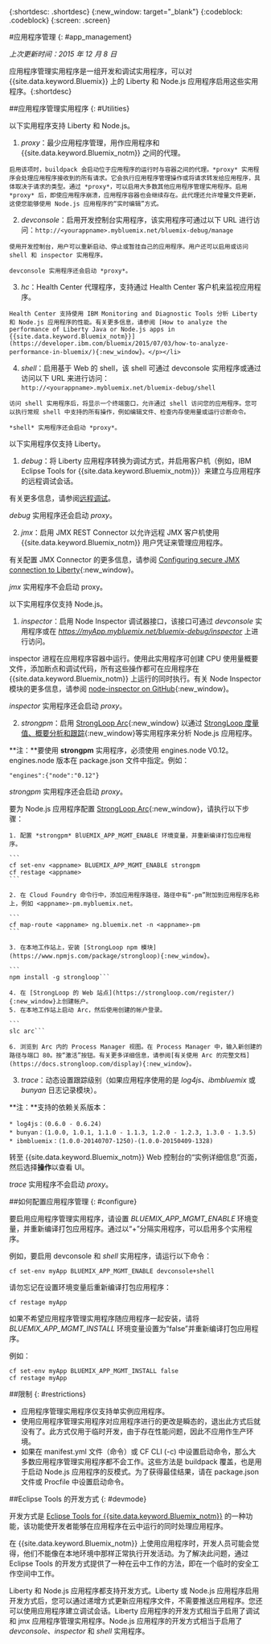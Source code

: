{:shortdesc: .shortdesc}
{:new_window: target="_blank"}
{:codeblock: .codeblock}
{:screen: .screen}

#应用程序管理
{: #app_management}

*上次更新时间：2015 年 12 月 8 日*

应用程序管理实用程序是一组开发和调试实用程序，可以对 {{site.data.keyword.Bluemix}} 上的 Liberty 和 Node.js 应用程序启用这些实用程序。{:shortdesc}

##应用程序管理实用程序
{: #Utilities}

以下实用程序支持 Liberty 和 Node.js。

  1. *proxy*：最少应用程序管理，用作应用程序和 {{site.data.keyword.Bluemix_notm}} 之间的代理。

    启用该项时，buildpack 会启动位于应用程序的运行时与容器之间的代理。*proxy* 实用程序会处理应用程序接收到的所有请求。它会执行应用程序管理操作或将请求转发给应用程序，具体取决于请求的类型。通过 *proxy*，可以启用大多数其他应用程序管理实用程序。启用 *proxy* 后，即使应用程序崩溃，应用程序容器也会继续存在。此代理还允许增量文件更新，这使您能够使用 Node.js 应用程序的“实时编辑”方式。
	
  2. *devconsole*：启用开发控制台实用程序，该实用程序可通过以下 URL 进行访问：```
    http://<yourappname>.mybluemix.net/bluemix-debug/manage
    ```
	
    使用开发控制台，用户可以重新启动、停止或暂挂自己的应用程序。用户还可以启用或访问 shell 和 inspector 实用程序。

    devconsole 实用程序还会启动 *proxy*。
	
  3. *hc*：Health Center 代理程序，支持通过 Health Center 客户机来监视应用程序。

    Health Center 支持使用 IBM Monitoring and Diagnostic Tools 分析 Liberty 和 Node.js 应用程序的性能。有关更多信息，请参阅 [How to analyze the performance of Liberty Java or Node.js apps in {{site.data.keyword.Bluemix_notm}}](https://developer.ibm.com/bluemix/2015/07/03/how-to-analyze-performance-in-bluemix/){:new_window}。</p></li>
	
  4. *shell*：启用基于 Web 的 shell，该 shell 可通过 devconsole 实用程序或通过访问以下 URL 来进行访问：```
    http://<yourappname>.mybluemix.net/bluemix-debug/shell
    ```
	
    访问 shell 实用程序后，将显示一个终端窗口，允许通过 shell 访问您的应用程序。您可以执行常规 shell 中支持的所有操作，例如编辑文件、检查内存使用量或运行诊断命令。
	
    *shell* 实用程序还会启动 *proxy*。

以下实用程序仅支持 Liberty。

  1. *debug*：将 Liberty 应用程序转换为调试方式，并启用客户机（例如，IBM Eclipse Tools for {{site.data.keyword.Bluemix_notm}}）来建立与应用程序的远程调试会话。
  
   有关更多信息，请参阅[远程调试](../manageapps/eclipsetools/eclipsetools.html#remotedebug)。
   
   *debug* 实用程序还会启动 *proxy*。
   
  2. *jmx*：启用 JMX REST Connector 以允许远程 JMX 客户机使用 {{site.data.keyword.Bluemix_notm}} 用户凭证来管理应用程序。
  
  有关配置 JMX Connector 的更多信息，请参阅 [Configuring secure JMX connection to Liberty](https://www-01.ibm.com/support/knowledgecenter/was_beta_liberty/com.ibm.websphere.wlp.nd.multiplatform.doc/ae/twlp_admin_restconnector.html){:new_window}。
  
  *jmx* 实用程序不会启动 proxy。

以下实用程序仅支持 Node.js。

  1. *inspector*：启用 Node Inspector 调试器接口，该接口可通过 *devconsole* 实用程序或在 *https://myApp.mybluemix.net/bluemix-debug/inspector* 上进行访问。
  
  inspector 进程在应用程序容器中运行。使用此实用程序可创建 CPU 使用量概要文件，添加断点和调试代码，所有这些操作都可在应用程序在 {{site.data.keyword.Bluemix_notm}} 上运行的同时执行。有关 Node Inspector 模块的更多信息，请参阅 [node-inspector on GitHub](https://github.com/node-inspector/node-inspector){:new_window}。
  
  *inspector* 实用程序还会启动 *proxy*。
  
  2. *strongpm*：启用 [StrongLoop Arc](https://strongloop.com/node-js/arc){:new_window} 以通过 [StrongLoop 度量值、概要分析和跟踪](https://strongloop.com/node-js/devops-tools/){:new_window}等实用程序来分析 Node.js 应用程序。
  
  **注：**要使用 **strongpm** 实用程序，必须使用 engines.node V0.12。engines.node 版本在 package.json 文件中指定。例如：
  
  ```
  "engines":{"node":"0.12"}
  ```
    
  *strongpm* 实用程序还会启动 *proxy*。
  
  要为 Node.js 应用程序配置 [StrongLoop Arc](https://strongloop.com/node-js/arc){:new_window}，请执行以下步骤：

    1. 配置 *strongpm* BlUEMIX_APP_MGMT_ENABLE 环境变量，并重新编译打包应用程序。
    
	```
    cf set-env <appname> BLUEMIX_APP_MGMT_ENABLE strongpm
    cf restage <appname>
    ```
	
    2. 在 Cloud Foundry 命令行中，添加应用程序路径，路径中有“-pm”附加到应用程序名称上，例如 <appname>-pm.mybluemix.net。
    
	```
    cf map-route <appname> ng.bluemix.net -n <appname>-pm
    ```
	
    3. 在本地工作站上，安装 [StrongLoop npm 模块](https://www.npmjs.com/package/strongloop){:new_window}。
    
	```
    npm install -g strongloop```
	
    4. 在 [StrongLoop 的 Web 站点](https://strongloop.com/register/){:new_window}上创建帐户。
    5. 在本地工作站上启动 Arc，然后使用创建的帐户登录。
    
	```
    slc arc```
	
    6. 浏览到 Arc 内的 Process Manager 视图。在 Process Manager 中，输入新创建的路径与端口 80。按“激活”按钮。有关更多详细信息，请参阅[有关使用 Arc 的完整文档](https://docs.strongloop.com/display){:new_window}。
	
  3. *trace*：动态设置跟踪级别（如果应用程序使用的是 *log4js*、*ibmbluemix* 或 *bunyan* 日志记录模块）。
  
  **注：**支持的依赖关系版本：

    * log4js：(0.6.0 - 0.6.24)
    * bunyan：(1.0.0, 1.0.1, 1.1.0 - 1.1.3, 1.2.0 - 1.2.3, 1.3.0 - 1.3.5)
    * ibmbluemix：(1.0.0-20140707-1250)-(1.0.0-20150409-1328)
  
  转至 {{site.data.keyword.Bluemix_notm}} Web 控制台的“实例详细信息”页面，然后选择**操作**以查看 UI。

  *trace* 实用程序不会启动 *proxy*。

##如何配置应用程序管理
{: #configure}

要启用应用程序管理实用程序，请设置 *BLUEMIX_APP_MGMT_ENABLE* 环境变量，并重新编译打包应用程序。通过以“+”分隔实用程序，可以启用多个实用程序。

例如，要启用 devconsole 和 *shell* 实用程序，请运行以下命令：

```
cf set-env myApp BLUEMIX_APP_MGMT_ENABLE devconsole+shell
```

请勿忘记在设置环境变量后重新编译打包应用程序：

```
cf restage myApp
```

如果不希望应用程序管理实用程序随应用程序一起安装，请将 *BLUEMIX_APP_MGMT_INSTALL* 环境变量设置为“false”并重新编译打包应用程序。

例如：

```
cf set-env myApp BLUEMIX_APP_MGMT_INSTALL false
cf restage myApp
```

##限制
{: #restrictions}

* 应用程序管理实用程序仅支持单实例应用程序。
* 使用应用程序管理实用程序对应用程序进行的更改是瞬态的，退出此方式后就没有了。此方式仅用于临时开发，由于存在性能问题，因此不应用作生产环境。
* 如果在 manifest.yml 文件（命令）或 CF CLI (-c) 中设置启动命令，那么大多数应用程序管理实用程序都不会工作。这些方法是 buildpack 覆盖，也是用于启动 Node.js 应用程序的反模式。为了获得最佳结果，请在 package.json 文件或 Procfile 中设置启动命令。

##Eclipse Tools 的开发方式
{: #devmode}

开发方式是 [Eclipse Tools for {{site.data.keyword.Bluemix_notm}}](../manageapps/eclipsetools/eclipsetools.html#eclipsetools) 的一种功能，该功能使开发者能够在应用程序在云中运行的同时处理应用程序。

在 {{site.data.keyword.Bluemix_notm}} 上使用应用程序时，开发人员可能会觉得，他们不能像在本地环境中那样正常执行开发活动。为了解决此问题，通过 Eclipse Tools 的开发方式提供了一种在云中工作的方法，即在一个临时的安全工作空间中工作。

Liberty 和 Node.js 应用程序都支持开发方式。Liberty 或 Node.js 应用程序启用开发方式后，您可以通过递增方式更新应用程序文件，不需要推送应用程序。您还可以使用应用程序建立调试会话。Liberty 应用程序的开发方式相当于启用了调试和 jmx 应用程序管理实用程序。Node.js 应用程序的开发方式相当于启用了 *devconsole*、*inspector* 和 *shell* 实用程序。

